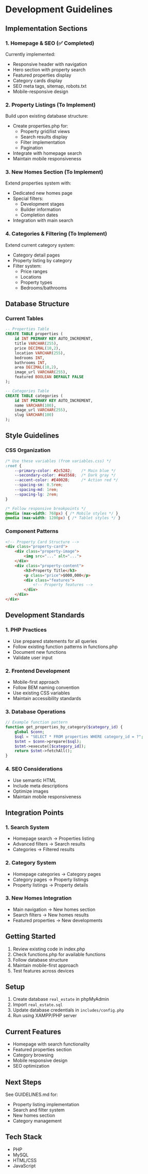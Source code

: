 # Development Guidelines

## Implementation Sections

### 1. Homepage & SEO (✅ Completed)
Currently implemented:
- Responsive header with navigation
- Hero section with property search
- Featured properties display
- Category cards display
- SEO meta tags, sitemap, robots.txt
- Mobile-responsive design

### 2. Property Listings (To Implement)
Build upon existing database structure:
- Create properties.php for:
  - Property grid/list views
  - Search results display
  - Filter implementation
  - Pagination
- Integrate with homepage search
- Maintain mobile responsiveness

### 3. New Homes Section (To Implement)
Extend properties system with:
- Dedicated new homes page
- Special filters:
  - Development stages
  - Builder information
  - Completion dates
- Integration with main search

### 4. Categories & Filtering (To Implement)
Extend current category system:
- Category detail pages
- Property listing by category
- Filter system:
  - Price ranges
  - Locations
  - Property types
  - Bedrooms/bathrooms

## Database Structure

### Current Tables
```sql
-- Properties Table
CREATE TABLE properties (
    id INT PRIMARY KEY AUTO_INCREMENT,
    title VARCHAR(255),
    price DECIMAL(10,2),
    location VARCHAR(255),
    bedrooms INT,
    bathrooms INT,
    area DECIMAL(10,2),
    image_url VARCHAR(255),
    featured BOOLEAN DEFAULT FALSE
);

-- Categories Table
CREATE TABLE categories (
    id INT PRIMARY KEY AUTO_INCREMENT,
    name VARCHAR(100),
    image_url VARCHAR(255),
    slug VARCHAR(100)
);
```

## Style Guidelines

### CSS Organization
```css
/* Use these variables (from variables.css) */
:root {
    --primary-color: #2c5282;    /* Main blue */
    --secondary-color: #4a5568;  /* Dark gray */
    --accent-color: #E4002B;     /* Action red */
    --spacing-sm: 0.5rem;
    --spacing-md: 1rem;
    --spacing-lg: 2rem;
}

/* Follow responsive breakpoints */
@media (max-width: 768px) { /* Mobile styles */ }
@media (max-width: 1200px) { /* Tablet styles */ }
```

### Component Patterns
```html
<!-- Property Card Structure -->
<div class="property-card">
    <div class="property-image">
        <img src="..." alt="...">
    </div>
    <div class="property-content">
        <h3>Property Title</h3>
        <p class="price">$000,000</p>
        <div class="features">
            <!-- Property features -->
        </div>
    </div>
</div>
```

## Development Standards

### 1. PHP Practices
- Use prepared statements for all queries
- Follow existing function patterns in functions.php
- Document new functions
- Validate user input

### 2. Frontend Development
- Mobile-first approach
- Follow BEM naming convention
- Use existing CSS variables
- Maintain accessibility standards

### 3. Database Operations
```php
// Example function pattern
function get_properties_by_category($category_id) {
    global $conn;
    $sql = "SELECT * FROM properties WHERE category_id = ?";
    $stmt = $conn->prepare($sql);
    $stmt->execute([$category_id]);
    return $stmt->fetchAll();
}
```

### 4. SEO Considerations
- Use semantic HTML
- Include meta descriptions
- Optimize images
- Maintain mobile responsiveness

## Integration Points

### 1. Search System
- Homepage search → Properties listing
- Advanced filters → Search results
- Categories → Filtered results

### 2. Category System
- Homepage categories → Category pages
- Category pages → Property listings
- Property listings → Property details

### 3. New Homes Integration
- Main navigation → New homes section
- Search filters → New homes results
- Featured properties → New developments

## Getting Started
1. Review existing code in index.php
2. Check functions.php for available functions
3. Follow database structure
4. Maintain mobile-first approach
5. Test features across devices

## Setup
1. Create database `real_estate` in phpMyAdmin
2. Import `real_estate.sql`
3. Update database credentials in `includes/config.php`
4. Run using XAMPP/PHP server

## Current Features
- Homepage with search functionality
- Featured properties section
- Category browsing
- Mobile responsive design
- SEO optimization

## Next Steps
See GUIDELINES.md for:
- Property listing implementation
- Search and filter system
- New homes section
- Category management

## Tech Stack
- PHP
- MySQL
- HTML/CSS
- JavaScript
